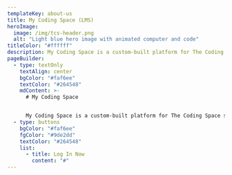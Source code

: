 ```yaml
---
templateKey: about-us
title: My Coding Space (LMS)
heroImage:
  image: /img/tcs-header.png
  alt: "Light blue hero image with animated computer and code"
titleColor: "#ffffff"
description: My Coding Space is a custom-built platform for The Coding Space students.
pageBuilder:
  - type: textOnly
    textAlign: center
    bgColor: "#faf6ee"
    textColor: "#264548"
    mdContent: >-
      # My Coding Space


      My Coding Space is a custom-built platform for The Coding Space students. From tracking their progress in projects and classes, to providing opportunities to grow their skills outside of the classroom and build community, My Coding Space is a powerful partner for our students, and their parents, throughout their coding journey. Read more about our platform [here](https://www.thecodingspace.com/the-coding-space-blog/introducing-my-coding-space-a-new-learning-platform).
  - type: buttons
    bgColor: "#faf6ee"
    fgColor: "#9de2dd"
    textColor: "#264548"
    list:
      - title: Log In Now
        content: "#"
---
```

